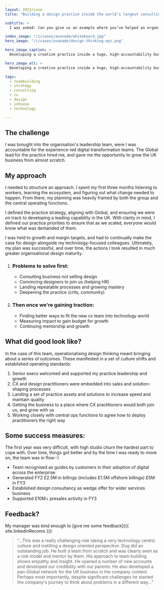 ```yaml
---
layout: 2023/case
title: "Building a design practice inside the world's largest consulting firm"

subtitle: >
  I was asked: Can you give us an example where you’ve helped an organisation to increase their design maturity? Sure, I was asked to join an enterprise technology consulting firm which at the time had some digital marketing experience, but little or no maturity in operationalising design thinking at scale.

index_image: "/i/cases/avanade/whiteboard.jpg"
hero_image: "/i/cases/avanade/design-thinking-ops.png"

hero_image_caption: >
  Developing a creative practice inside a huge, high-accountability business means design people learning business design and being happy speaking go-to-market, margins, and business cases. Once you've done that, everybody wins and design gets to thrive:-)

hero_image_alt: >
  Developing a creative practice inside a huge, high-accountability business means design people learning business design and being happy speaking go-to-market, margins, and business cases. Once you've done that, everybody wins and design gets to thrive:-)

tags: 
  - teambuilding
  - strategy
  - consulting
  - cx
  - design
  - inhouse
  - technology

---
```


## The challenge

I was brought into the organisation's leadership team, were I was accountable for the experience-led digital transformation teams. The Global lead for the practice hired me, and gave me the opportunity to grow the UK business from almost scratch.

## My approach

I needed to structure an approach. I spent my first three months listening to workers, learning the ecosystem, and figuring out what change needed to happen. From there, my planning was heavily framed by both the group and the central operating functions. 

I defined the practice strategy, aligning with Global, and ensuring we were on track to developing a leading capability in the UK. With clarity in mind, I defined our practice priorities to ensure that as we scaled, everyone would know what was demanded of them.

I was held to growth and margin targets, and had to continually make the case for design alongside my technology-focused colleagues. Ultimately, my plan was successful, and over time, the actions I took resulted in much greater organisational design maturity.

<ol class="roleTimeline">
<li class="roleTimelineEvent">
    <h3 class="eventTitle">Problems to solve first:</h3>
    <ul>
        <li>Consulting business not selling design</li>
        <li>Convincing designers to join us (helping HR)</li>
        <li>Landing repeatable processes and growing mastery</li>
        <li>Deepening the practice (crits, community)</li>
    </ul>
</li>
<li class="roleTimelineEvent">
    <h3 class="eventTitle">Then once we're gaining traction:</h3>
    <ul>
        <li>Finding better ways to fit the new cx team into technology world</li>
        <li>Measuring impact to gain budget for growth</li>
        <li>Continuing mentorship and growth</li>
    </ul>
</li>
</ol>

## What did good look like?

In the case of this team, operationalising design thinking meant bringing about a series of outcomes. These manifested in a set of culture shifts and established operating standards:

1. Senior execs welcomed and supported my practice leadership and growth
2. CX and design practitioners were embedded into sales and solution-shaping processes
3. Landing a set of practice assets and solutions to increase speed and maintain quality
4. Getting the business to a place where CX practitioners would both join us, and grow with us
5. Working closely with central ops functions to agree how to deploy practitioners the right way

## Some success measures:

The first year was very difficult, with high studio churn the hardest part to cope with. Over time, things got better and by the time I was ready to move on, the team was in flow:-)

- Team recognised as guides by customers in their adoption of digital across the enterprise
- Generated FY2 £2.5M in billings (includes £1.5M offshore billings) £5M in FY3
- Established design consultancy as wedge offer for wider services business
- Supported £10M+ presales activity in FY3

## Feedback?

My manager was kind enough to [give me some feedback]({{ site.linkedinRecoms }}):

>
> “...This was a really challenging role 
> taking a very technology centric culture and instilling 
> a design oriented perspective. Dug did an outstanding job. 
> He built a team from scratch and was clearly seen as a role model 
> and mentor by them. His approach to team building shows empathy 
> and insight. He opened a number of new accounts and developed 
> our credibility with our parents. He also developed a pan-Global 
> network for the UK business in the company context. Perhaps most 
> importantly, despite significant challenges he started the company's 
> journey to think about problems in a different way…”
>
